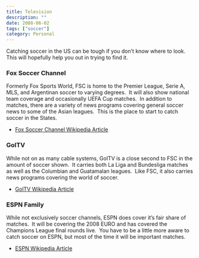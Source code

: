 ```yaml
---
title: Television
description: ""
date: 2008-06-02
tags: ["soccer"]
category: Personal
---
```



<div>

Catching soccer in the US can be tough if you don’t know where to look.&nbsp; This will hopefully help you out in trying to find it.

<h3>Fox Soccer Channel</h3>

Formerly Fox Sports World, FSC is home to the Premier League, Serie A, MLS, and Argentinan soccer to varying degrees.&nbsp; It will also show national team coverage and occasionally UEFA Cup matches.&nbsp; In addition to matches, there are a variety of news programs covering general soccer news to some of the Asian leagues.&nbsp; This is the place to start to catch soccer in the States.

<ul>

<li><a href="https://web.archive.org/web/20131211162734/http://en.wikipedia.org/wiki/Fox_Soccer_Channel">Fox Soccer Channel Wikipedia Article</a></li>

</ul>

<h3>GolTV</h3>

While not on as many cable systems, GolTV is a close second to FSC in the amount of soccer shown.&nbsp; It carries both La Liga and Bundesliga matches as well as the Columbian and Guatamalan leagues.&nbsp; Like FSC, it also carries news programs covering the world of soccer.

<ul>

<li><a href="https://web.archive.org/web/20131211162734/http://en.wikipedia.org/wiki/GOLTV">GolTV Wikipedia Article</a></li>

</ul>

<h3>ESPN Family</h3>

While not exclusively soccer channels, ESPN does cover it’s fair share of matches.&nbsp; It will be covering the 2008 EURO and has covered the Champions League final rounds live.&nbsp; You have to be a little more aware to catch soccer on ESPN, but most of the time it will be important matches.

<ul>

<li><a href="https://web.archive.org/web/20131211162734/http://en.wikipedia.org/wiki/Espn">ESPN Wikipedia Article</a></li>

</ul>

</div>
